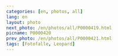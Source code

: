 ```yaml
---
categories: [en, photos, all]
lang: en
layout: photo
next_photo: /en/photos/all/P0000419.html
picname: P0000420
prev_photo: /en/photos/all/P0000421.html
tags: [Fotofalle, Leopard]
---
```

